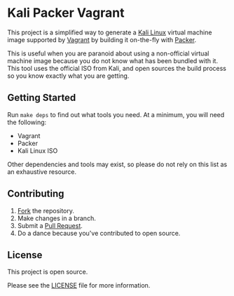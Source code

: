 # Kali Packer Vagrant

This project is a simplified way to generate a
[Kali Linux](https://www.kali.org/) virtual machine image supported
by [Vagrant](https://www.vagrantup.com/) by building it on-the-fly
with [Packer](https://packer.io/).

This is useful when you are paranoid about using a non-official virtual
machine image because you do not know what has been bundled with it. This
tool uses the official ISO from Kali, and open sources the build process
so you know exactly what you are getting.

## Getting Started

Run ``make deps`` to find out what tools you need.  At a minimum, you will
need the following:

* Vagrant
* Packer
* Kali Linux ISO

Other dependencies and tools may exist, so please do not rely on this
list as an exhaustive resource.

## Contributing

1. [Fork](https://help.github.com/articles/fork-a-repo/) the repository.
1. Make changes in a branch.
1. Submit a [Pull Request](https://help.github.com/articles/using-pull-requests/).
1. Do a dance because you've contributed to open source.

## License

This project is open source.

Please see the [LICENSE](LICENSE) file for more information.

